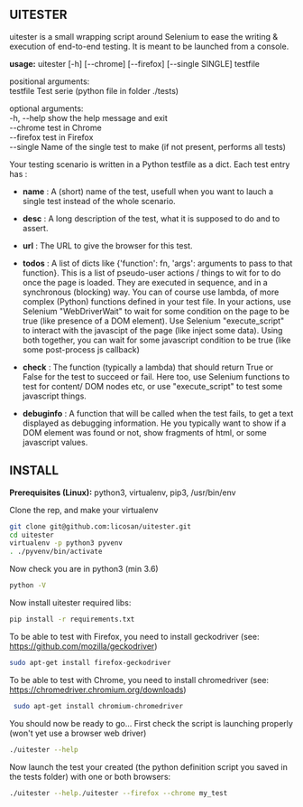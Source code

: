 ## UITESTER
uitester is a small wrapping script around Selenium to ease the writing & execution of end-to-end testing.
It is meant to be launched from a console.

**usage:** uitester [-h] [--chrome] [--firefox] [--single SINGLE] testfile

positional arguments:  
testfile         Test serie (python file in folder ./tests)  
   
optional arguments:  
-h, --help       show the help message and exit  
--chrome         test in Chrome  
--firefox        test in Firefox  
--single         Name of the single test to make (if not present, performs all tests)  
  
  
  
Your testing scenario is written in a Python testfile as a dict.
Each test entry has :
- **name** : A (short) name of the test, usefull when you want to lauch a single test instead of the whole scenario.

- **desc** : A long description of the test, what it is supposed to do and to assert.

- **url**  : The URL to give the browser for this test.

- **todos** : A list of dicts like {'function': fn, 'args': arguments to pass to that function}.
          This is a list of pseudo-user actions / things to wit for to do once the page is loaded.
          They are executed in sequence, and in a synchronous (blocking) way.
          You can of course use lambda, of more complex (Python) functions defined in your test file.
          In your actions, use Selenium "WebDriverWait" to wait for some condition on the page to be true (like presence of a DOM element).
          Use Selenium "execute_script" to interact with the javascipt of the page (like inject some data).
          Using both together, you can wait for some javascript condition to be true (like some post-process js callback)
- **check** : The function (typically a lambda) that should return True or False for the test to succeed or fail.
          Here too, use Selenium functions to test for content/ DOM nodes etc, or use "execute_script" to test some javascript things.
- **debuginfo** : A function that will be called when the test fails, to get a text displayed as debugging information.
              He you typically want to show if a DOM element was found or not, show fragments of html, or some javascript values.

## INSTALL
**Prerequisites (Linux):** python3, virtualenv, pip3, /usr/bin/env

Clone the rep, and make your virtualenv
```sh
git clone git@github.com:licosan/uitester.git
cd uitester
virtualenv -p python3 pyvenv
. ./pyvenv/bin/activate
```

Now check you are in python3 (min 3.6)
```sh
python -V
```
Now install uitester required libs:
```sh
pip install -r requirements.txt
```
To be able to test with Firefox, you need to install geckodriver (see: https://github.com/mozilla/geckodriver)
```sh
sudo apt-get install firefox-geckodriver
```
 
To be able to test with Chrome, you need to install chromedriver (see: https://chromedriver.chromium.org/downloads)
```sh 
 sudo apt-get install chromium-chromedriver
```

You should now be ready to go...
First check the script is launching properly (won't yet use a browser web driver)
```sh
./uitester --help
```

Now launch the test your created (the python definition script you saved in the tests folder) with one or both browsers:
```sh
./uitester --help./uitester --firefox --chrome my_test
```
